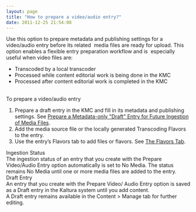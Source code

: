 ```yaml
---
layout: page
title: "How to prepare a video/audio entry?"
date: 2011-12-25 21:54:08
---
```


<div>
  Use this option to prepare metadata and publishing settings for a video/audio entry before its related  media files are ready for upload. This option enables a flexible entry preparation workflow and is  especially useful when video files are:
</div>

<div>
  <ul>
    <li>
      Transcoded by a local transcoder
    </li>
    <li>
      Processed while content editorial work is being done in the KMC
    </li>
    <li>
      Processed after content editorial work is completed in the KMC
    </li>
  </ul>
</div>

<div class="mce-sub-heading">
   
</div>

<div class="mce-sub-heading mce-procedure">
  <span>To prepare a video/audio entry</span>
</div>

<div>
  <ol>
    <li>
      Prepare a draft entry in the KMC and fill in its metadata and publishing settings. See <a href="http://knowledge.kaltura.com/faq/how-prepare-metadata-only-draft-entry-future-ingestion-media-files" target="_blank">Prepare a Metadata-only "Draft" Entry for Future Ingestion of Media Files</a>. 
    </li>
    <li>
      Add the media source file or the locally generated Transcoding Flavors to the entry. 
    </li>
    <li>
      Use the entry’s Flavors tab to add files or flavors. See <a href="http://knowledge.kaltura.com/faq/how-use-flavors-tab" target="_blank">The Flavors Tab</a>. 
    </li>
  </ol>
</div>

<div class="mce-heading-2 mce-heading-3">
  Ingestion Status 
</div>

<div>
  The ingestion status of an entry that you create with the Prepare Video/Audio Entry option automatically is set to No Media. The status remains No Media until one or more media files are added to the entry.
</div>

<div class="mce-heading-3">
  Draft Entry 
</div>

<div>
  An entry that you create with the Prepare Video/ Audio Entry option is saved as a Draft entry in the Kaltura system until you add content. 
</div>

<div>
  A Draft entry remains available in the Content > Manage tab for further editing.
</div>

  
<span style="font-size: small;"><br /></span>  
<span style="font-size: small;"></span>